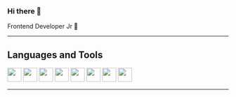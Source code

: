 ### Hi there 👋

Frontend Developer Jr 🚀
<hr/>

<h2>Languages and Tools</h2>
<div>
<img height="32" width="32" src="https://user-images.githubusercontent.com/72091118/114448947-92870580-9baa-11eb-8507-064cb1046754.png" />
<img height="32" width="32" src="https://user-images.githubusercontent.com/72091118/114449027-ae8aa700-9baa-11eb-80ea-c593f601cfa6.png" />
<img height="32" width="32" src="https://user-images.githubusercontent.com/72091118/114449189-d8dc6480-9baa-11eb-87e7-6876afad8183.png" />
<img height="32" width="32" src="https://user-images.githubusercontent.com/72091118/114448016-6c149a80-9ba9-11eb-932c-b0da3141d9a9.png" />
<img height="32" width="32" src="https://user-images.githubusercontent.com/72091118/114448060-76cf2f80-9ba9-11eb-889e-6bac124c18f0.png" />
<img height="32" width="32" src="https://user-images.githubusercontent.com/72091118/114448079-7cc51080-9ba9-11eb-99f5-29946cd66e63.png" />
<img height="32" width="32" src="https://symbols.getvecta.com/stencil_25/40_jest.5fde12ec22.png" />
<img height="32" width="32" src="http://assets.stickpng.com/images/58481791cef1014c0b5e4994.png" />
</div>

<hr/>



<!--
**agustinricardo1/agustinricardo1** is a ✨ _special_ ✨ repository because its `README.md` (this file) appears on your GitHub profile.

    
Here are some ideas to get you started:

- 🔭 I’m currently working on ...
- 🌱 I’m currently learning ...
- 👯 I’m looking to collaborate on ...
- 🤔 I’m looking for help with ...
- 💬 Ask me about ...
- 📫 How to reach me: ...
- 😄 Pronouns: ...
- ⚡ Fun fact: ...
-->
